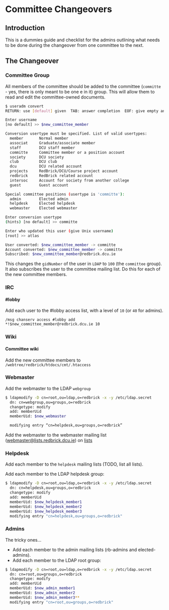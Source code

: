 # Committee Changeovers

## Introduction

This is a dummies guide and checklist for the admins outlining what needs to be
done during the changeover from one committee to the next.

## The Changeover

### Committee Group

All members of the committee should be added to the committee (`committe` - yes,
there is only meant to be one e in it) group. This will allow them to read and
edit the committee-owned documents.

```bash
$ useradm convert
RETURN: use [default] given  TAB: answer completion  EOF: give empty answer

Enter username
[no default] >> $new_committee_member

Conversion usertype must be specified. List of valid usertypes:
  member       Normal member
  associat     Graduate/associate member
  staff        DCU staff member
  committe     Committee member or a position account
  society      DCU society
  club         DCU club
  dcu          DCU related account
  projects     RedBrick/DCU/Course project account
  redbrick     RedBrick related account
  intersoc     Account for society from another college
  guest        Guest account

Special committee positions (usertype is 'committe'):
  admin        Elected admin
  helpdesk     Elected helpdesk
  webmaster    Elected webmaster

Enter conversion usertype
(hints) [no default] >> committe

Enter who updated this user (give Unix username)
[root] >> atlas

User converted: $new_committee_member -> committe
Account converted: $new_committee_member -> committe
Subscribed: $new_committee_member@redbrick.dcu.ie
```

This changes the `gidNumber` of the user in `LDAP` to `100` (the `committee`
group). It also subscribes the user to the committee mailing list. Do this for
each of the new committee members.

### IRC

#### #lobby

Add each user to the #lobby access list, with a level of `10` (or `40` for
admins).

```text
/msg chanserv access #lobby add *!$new_committee_member@redbrick.dcu.ie 10
```

### Wiki

#### Committee wiki

Add the new committee members to `/webtree/redbrick/htdocs/cmt/.htaccess`

### Webmaster

Add the webmaster to the LDAP `webgroup`

```bash
$ ldapmodify -D cn=root,ou=ldap,o=redbrick -x -y /etc/ldap.secret
  dn: cn=webgroup,ou=groups,o=redbrick
  changetype: modify
  add: memberUid
  memberUid: $new_webmaster

  modifying entry “cn=helpdesk,ou=groups,o=redbrick”
```

Add the webmaster to the webmaster mailing list
(webmaster@lists.redbrick.dcu.ie) on
[lists](https://lists.redbrick.dcu.ie/postorius/lists/webmaster.lists.redbrick.dcu.ie)

### Helpdesk

Add each member to the `helpdesk` mailing lists (TODO, list all lists).

Add each member to the LDAP helpdesk group:

```bash
$ ldapmodify -D cn=root,ou=ldap,o=redbrick -x -y /etc/ldap.secret
  dn: cn=helpdesk,ou=groups,o=redbrick
  changetype: modify
  add: memberUid
  memberUid: $new_helpdesk_member1
  memberUid: $new_helpdesk_member2
  memberUid: $new_helpdesk_member3
  modifying entry "cn=helpdesk,ou=groups,o=redbrick"
```

### Admins

The tricky ones...

- Add each member to the admin mailing lists (rb-admins and elected-admins).
- Add each member to the LDAP root group:

```bash
$ ldapmodify -D cn=root,ou=ldap,o=redbrick -x -y /etc/ldap.secret
  dn: cn=root,ou=groups,o=redbrick
  changetype: modify
  add: memberUid
  memberUid: $new_admin_member1
  memberUid: $new_admin_member2
  memberUid: $new_admin_member3**
  modifying entry "cn=root,ou=groups,o=redbrick"
```
